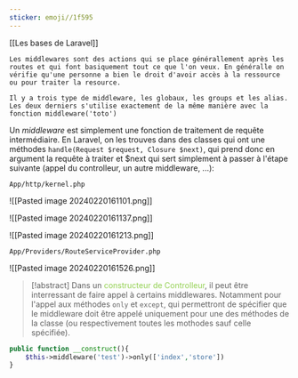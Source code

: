 ```yaml
---
sticker: emoji//1f595
---
```

[[Les bases de Laravel]]
	
	Les middlewares sont des actions qui se place générallement après les routes et qui font basiquement tout ce que l'on veux. En généralle on vérifie qu'une personne a bien le droit d'avoir accès à la ressource ou pour traiter la resource. 

	Il y a trois type de middleware, les globaux, les groups et les alias. Les deux derniers s'utilise exactement de la même manière avec la fonction middleware('toto')



Un _middleware_ est simplement une fonction de traitement de requête intermédiaire. En Laravel, on les trouves dans des classes qui ont une méthodes `handle(Request $request, Closure $next)`, qui prend donc en argument la requête à traiter et $next qui sert simplement à passer à l'étape suivante (appel du controlleur, un autre middleware, ...):


	App/http/kernel.php

![[Pasted image 20240220161101.png]]


![[Pasted image 20240220161137.png]]

![[Pasted image 20240220161213.png]]


	App/Providers/RouteServiceProvider.php

![[Pasted image 20240220161526.png]]





> [!abstract]
> Dans un <span style="color:#92d050">constructeur de Controlleur</span>, il peut être interressant de faire appel à certains middlewares. Notamment pour l'appel aux méthodes `only` et `except`, qui permettront de spécifier que le middleware doit être appelé uniquement pour une des méthodes de la classe (ou respectivement toutes les mothodes sauf celle spécifiée).


```php
public function __construct(){
	$this->middleware('test')->only(['index','store'])
}
```


